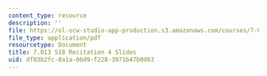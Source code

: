 ```yaml
---
content_type: resource
description: ''
file: https://ol-ocw-studio-app-production.s3.amazonaws.com/courses/7-013-introductory-biology-spring-2018/df03b2fc0a1a06d9f2283971b47b0d63_MIT7_013s18Rec4_slides.pdf
file_type: application/pdf
resourcetype: Document
title: 7.013 S18 Recitation 4 Slides
uid: df03b2fc-0a1a-06d9-f228-3971b47b0d63
---
```

